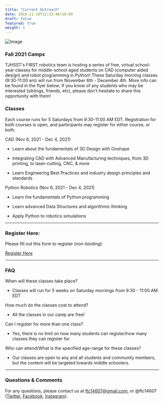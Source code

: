 ```yaml
---
title: "Current Outreach"
date: 2018-11-18T12:33:46+10:00
draft: false
featured: true
weight: 3
---
```

![Image](/images/illustrations/fall2021camps.png)

### Fall 2021 Camps 

TJHSST's FIRST robotics team is hosting a series of free, virtual school-year classes for middle-school aged students on CAD (computer aided design) and robot programming in Python! These Saturday morning classes (9:30-11:00 am) will run from November 6th - December 4th. More info can be found in the flyer below; If you know of any students who may be interested (siblings, friends, etc), please don't hesitate to share this opportunity with them!

### Classes

Each course runs for 5 Saturdays from 9:30-11:00 AM EDT. Registration for both courses is open, and participants may register for either course, or both. 

CAD (Nov 6, 2021 - Dec 4, 2021) 

- Learn about the fundamentals of 3D Design with Onshape

- Integrating CAD with Advanced Manufacturing techniques, from 3D printing, to laser-cutting, CNC, & more

- Learn Engineering Best Practices and industry design principles and standards

Python Robotics (Nov 6, 2021 - Dec 4, 2021)

- Learn the fundamentals of Python programming

- Learn advanced Data Structures and algorithmic thinking

- Apply Python to robotics simulations
____________

### Register Here: 

Please fill out this form to register (non-binding):

[Register Here](https://forms.gle/9tTmZ41hU8N51DgE6) 
____________

### FAQ

When will these classes take place?

- Classes will run for 5 weeks on Saturday mornings from 9:30 - 11:00 AM EDT

How much do the classes cost to attend?

- All the classes in our camp are free!

Can I register for more than one class?

- Yes, there is no limit on how many students can register/how many classes they can register for. 

Who can attend/What is the specified age-range for these classes?

- Our classes are open to any and all students and community members, but the content will be targeted towards middle schoolers. 

____________

### Questions & Comments

For any questions, please contact us at ftc14607@gmail.com, or @ftc14607 ([Twitter](https://twitter.com/ftc14607), [Facebook](https://facebook.com/ftc14607), [Instagram](https://instagram.com/ftc14607)). 
